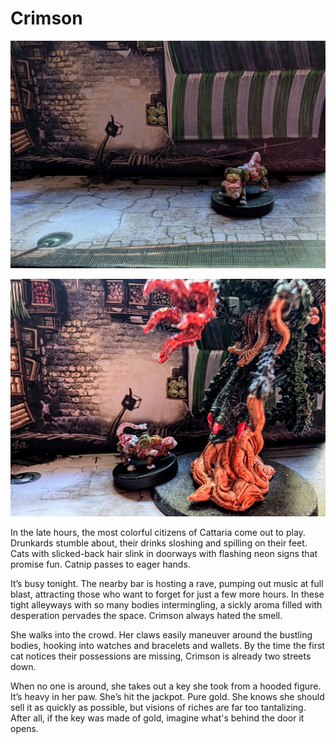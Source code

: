 # Crimson

![image](/assets/images/crimson.jpg)

![image](/assets/images/crimsonMonster.jpg)

In the late hours, the most colorful citizens of Cattaria come out to play. Drunkards stumble about, their drinks sloshing and spilling on their feet. Cats with slicked-back hair slink in doorways with flashing neon signs that promise fun. Catnip passes to eager hands.

It’s busy tonight. The nearby bar is hosting a rave, pumping out music at full blast, attracting those who want to forget for just a few more hours. In these tight alleyways with so many bodies intermingling, a sickly aroma filled with desperation pervades the space. Crimson always hated the smell. 

She walks into the crowd. Her claws easily maneuver around the bustling bodies, hooking into watches and bracelets and wallets. By the time the first cat notices their possessions are missing, Crimson is already two streets down.

When no one is around, she takes out a key she took from a hooded figure. It’s heavy in her paw. She’s hit the jackpot. Pure gold. She knows she should sell it as quickly as possible, but visions of riches are far too tantalizing. After all, if the key was made of gold, imagine what's behind the door it opens.